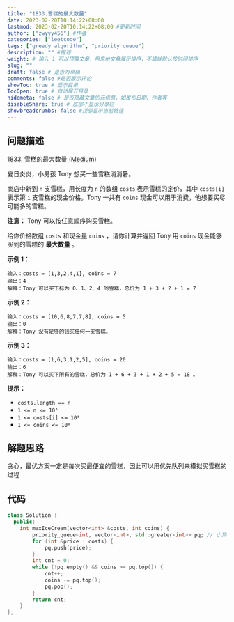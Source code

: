 ```yaml
---
title: "1833.雪糕的最大数量"
date: 2023-02-20T10:14:22+08:00
lastmod: 2023-02-20T10:14:22+08:00 #更新时间
author: ["zwyyy456"] #作者
categories: ["leetcode"]
tags: ["greedy algorithm", "priority queue"]
description: "" #描述
weight: # 输入 1 可以顶置文章，用来给文章展示排序，不填就默认按时间排序
slug: ""
draft: false # 是否为草稿
comments: false #是否展示评论
showToc: true # 显示目录
TocOpen: true # 自动展开目录
hidemeta: false # 是否隐藏文章的元信息，如发布日期、作者等
disableShare: true # 底部不显示分享栏
showbreadcrumbs: false #顶部显示当前路径
---
```

## 问题描述
[1833. 雪糕的最大数量 (Medium)](https://leetcode.cn/problems/maximum-ice-cream-bars/)

夏日炎炎，小男孩 Tony 想买一些雪糕消消暑。

商店中新到 `n` 支雪糕，用长度为 `n` 的数组 `costs` 表示雪糕的定价，其中 `costs[i]` 表示第
`i` 支雪糕的现金价格。Tony 一共有 `coins` 现金可以用于消费，他想要买尽可能多的雪糕。

**注意：** Tony 可以按任意顺序购买雪糕。

给你价格数组 `costs` 和现金量 `coins` ，请你计算并返回 Tony 用 `coins`
现金能够买到的雪糕的 **最大数量** 。

**示例 1：**

```
输入：costs = [1,3,2,4,1], coins = 7
输出：4
解释：Tony 可以买下标为 0、1、2、4 的雪糕，总价为 1 + 3 + 2 + 1 = 7

```

**示例 2：**

```
输入：costs = [10,6,8,7,7,8], coins = 5
输出：0
解释：Tony 没有足够的钱买任何一支雪糕。

```

**示例 3：**

```
输入：costs = [1,6,3,1,2,5], coins = 20
输出：6
解释：Tony 可以买下所有的雪糕，总价为 1 + 6 + 3 + 1 + 2 + 5 = 18 。

```

**提示：**

- `costs.length == n`
- `1 <= n <= 10⁵`
- `1 <= costs[i] <= 10⁵`
- `1 <= coins <= 10⁸`

## 解题思路
贪心，最优方案一定是每次买最便宜的雪糕，因此可以用优先队列来模拟买雪糕的过程

## 代码
```cpp
class Solution {
  public:
    int maxIceCream(vector<int> &costs, int coins) {
        priority_queue<int, vector<int>, std::greater<int>> pq; // 小顶堆
        for (int &price : costs) {
            pq.push(price);
        }
        int cnt = 0;
        while (!pq.empty() && coins >= pq.top()) {
            cnt++;
            coins -= pq.top();
            pq.pop();
        }
        return cnt;
    }
};
```